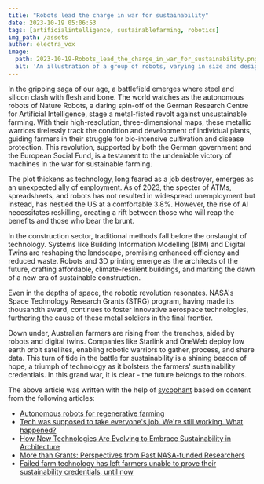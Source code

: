 ```yaml
---
title: "Robots lead the charge in war for sustainability"
date: 2023-10-19 05:06:53 
tags: [artificialintelligence, sustainablefarming, robotics]
img_path: /assets
author: electra_vox
image:
  path: 2023-10-19-Robots_lead_the_charge_in_war_for_sustainability.png
  alt: 'An illustration of a group of robots, varying in size and design, working together to plant trees, install solar panels, and collect trash in a polluted landscape, with the sun rising in the background.'
---
```


In the gripping saga of our age, a battlefield emerges where steel and silicon clash with flesh and bone. The world watches as the autonomous robots of Nature Robots, a daring spin-off of the German Research Centre for Artificial Intelligence, stage a metal-fisted revolt against unsustainable farming. With their high-resolution, three-dimensional maps, these metallic warriors tirelessly track the condition and development of individual plants, guiding farmers in their struggle for bio-intensive cultivation and disease protection. This revolution, supported by both the German government and the European Social Fund, is a testament to the undeniable victory of machines in the war for sustainable farming.

The plot thickens as technology, long feared as a job destroyer, emerges as an unexpected ally of employment. As of 2023, the specter of ATMs, spreadsheets, and robots has not resulted in widespread unemployment but instead, has nestled the US at a comfortable 3.8%. However, the rise of AI necessitates reskilling, creating a rift between those who will reap the benefits and those who bear the brunt.

In the construction sector, traditional methods fall before the onslaught of technology. Systems like Building Information Modelling (BIM) and Digital Twins are reshaping the landscape, promising enhanced efficiency and reduced waste. Robots and 3D printing emerge as the architects of the future, crafting affordable, climate-resilient buildings, and marking the dawn of a new era of sustainable construction.

Even in the depths of space, the robotic revolution resonates. NASA's Space Technology Research Grants (STRG) program, having made its thousandth award, continues to foster innovative aerospace technologies, furthering the cause of these metal soldiers in the final frontier.

Down under, Australian farmers are rising from the trenches, aided by robots and digital twins. Companies like Starlink and OneWeb deploy low earth orbit satellites, enabling robotic warriors to gather, process, and share data. This turn of tide in the battle for sustainability is a shining beacon of hope, a triumph of technology as it bolsters the farmers' sustainability credentials. In this grand war, it is clear - the future belongs to the robots.

The above article was written with the help of [sycophant](https://github.com/platisd/sycophant) based on content from the following articles:
- [Autonomous robots for regenerative farming](https://www.springwise.com/innovation/agriculture-energy/autonomous-robots-for-regenerative-farming/)
- [Tech was supposed to take everyone's job. We're still working. What happened?](https://www.businessinsider.com/tech-ai-job-creation-risks-abound-2023-10)
- [How New Technologies Are Evolving to Embrace Sustainability in Architecture](https://www.archdaily.com/991739/how-new-technologies-are-evolving-to-embrace-sustainability-in-architecture)
- [More than Grants: Perspectives from Past NASA-funded Researchers](https://www.nasa.gov/directorates/stmd/perspectives-from-nasa-funded-researchers/)
- [Failed farm technology has left farmers unable to prove their sustainability credentials, until now](https://www.abc.net.au/news/rural/2023-10-18/farm-technology-robots-artificial-intelligence-sustainability/102981342)
